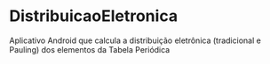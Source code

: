 # DistribuicaoEletronica
Aplicativo Android que calcula a distribuição eletrônica (tradicional e Pauling) dos elementos da Tabela Periódica
